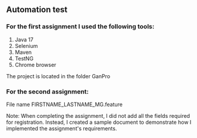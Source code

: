 ## Automation test

### For the first assignment I used the following tools:
1. Java 17
2. Selenium
3. Maven
4. TestNG
5. Chrome browser

The project is located in the folder GanPro

### For the second assignment:

File name FIRSTNAME_LASTNAME_MG.feature

Note: When completing the assignment, I did not add all the fields required for registration. Instead, I created a sample document to demonstrate how I implemented the assignment's requirements.
